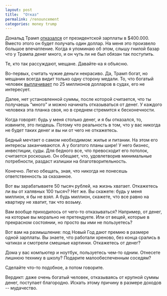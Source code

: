 ```yaml
---
layout: post
title:  "Отказ"
permalink: /renouncement
categories: money trump
---
```


Дональд Трамп [отказался][url-1USD] от президентской зарплаты в $400.000. Вместо
этого он будет получать один доллар. На меня это произвело большое
впечатление. Когда я упоминаю об этом, слышу гнилой базар что у Трампа денег
много, и он чуть ли не был обязан так поступить.

Те, кто так рассуждают, мещане. Давайте-ка я объясню.

Во-первых, считать чужие деньги некрасиво. Да, Трамп богат, но мещанин всегда
видит только одну сторону медали. То, что богатый человек [выплачивает][url-25M]
по 25 миллионов долларов в судах, его не интересует.

Далее, нет установленной суммы, после которой считается, что ты получаешь
"много" и можно начинать отказываться от денег. У каждого человека эта планка
своя, но в среднем стремится к бесконечности.

Когда говорят: будь у меня столько денег, и я бы отказался, то, извините, это
пиздешь. Потому что реальность в том, что у вас никогда не будет таких денег и
вы ни от чего не откажетесь.

Бедный мечтает о самом необходимом: жилье и питании. На этом его интересы
заканчиваются. А у богатого планы шире! У него бизнес, инвестиции, суды. Для
бедного все, что превосходит его потолок, считается роскошью. Он обещает, что,
удовлетворив минимальные потребности, раздаст излишки на благотворительность.

Конечно. Легко обещать, зная, что никогда не понесешь ответственность за
сказанное.

Вот вы зарабатываете 50 тысяч рублей, на жизнь хватает. Откажетесь ли вы от
халявных 100 тысяч? Нет же. Вы скажете: будь у меня миллион, я бы не взял. А
будь миллион, скажете, что все равно на квартиру не хватит, так что возьму.

Вам вообще приходилось от чего-то отказываться? Например, от денег, на которые
вы морально не претендуете. Или от вещей, которые в прекрасном состоянии, но
просто вы ими не пользуетесь?

Вот вам на размышление: под Новый Год дают премию в размере одной зарплаты. Вы
знаете, что работали хреново, без конца срались в чатиках и смотрели смешные
картинки. Откажетесь от денег?

Дома у вас компьютер и ноутбук, пользуетесь чем-то одним. Отнесете лишнюю
технику в школу? Подарите малообеспеченным соседям?

Сделайте что-то подобное, а потом говорите.

Вердикт: даже очень богатый человек, отказываясь от крупной суммы денег,
поступает благородно. Искать этому причину в размере доходов -- мудачество.

[url-1USD]:https://meduza.io/news/2016/11/14/tramp-otkazalsya-ot-prezidentskoy-zarplaty
[url-25M]:https://meduza.io/news/2016/11/19/tramp-zaplatil-25-millionov-dollarov-po-delu-o-moshennichestve
